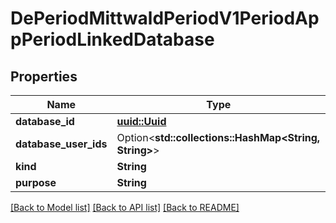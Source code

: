 # DePeriodMittwaldPeriodV1PeriodAppPeriodLinkedDatabase

## Properties

Name | Type | Description | Notes
------------ | ------------- | ------------- | -------------
**database_id** | [**uuid::Uuid**](uuid::Uuid.md) |  | 
**database_user_ids** | Option<**std::collections::HashMap<String, String>**> |  | [optional]
**kind** | **String** |  | 
**purpose** | **String** |  | 

[[Back to Model list]](../README.md#documentation-for-models) [[Back to API list]](../README.md#documentation-for-api-endpoints) [[Back to README]](../README.md)


